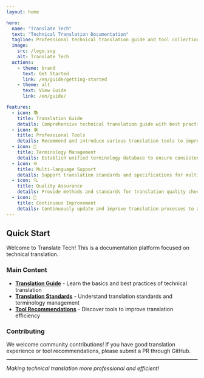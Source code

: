```yaml
---
layout: home

hero:
  name: "Translate Tech"
  text: "Technical Translation Documentation"
  tagline: Professional technical translation guide and tool collection
  image:
    src: /logo.svg
    alt: Translate Tech
  actions:
    - theme: brand
      text: Get Started
      link: /en/guide/getting-started
    - theme: alt
      text: View Guide
      link: /en/guide/

features:
  - icon: 📚
    title: Translation Guide
    details: Comprehensive technical translation guide with best practices and common problem solutions
  - icon: 🛠️
    title: Professional Tools
    details: Recommend and introduce various translation tools to improve efficiency and quality
  - icon: 📖
    title: Terminology Management
    details: Establish unified terminology database to ensure consistency and accuracy
  - icon: 🌐
    title: Multi-language Support
    details: Support translation standards and specifications for multiple languages
  - icon: 🔍
    title: Quality Assurance
    details: Provide methods and standards for translation quality check and evaluation
  - icon: 🚀
    title: Continuous Improvement
    details: Continuously update and improve translation processes to adapt to technological development
---
```


## Quick Start

Welcome to Translate Tech! This is a documentation platform focused on technical translation.

### Main Content

- **[Translation Guide](/en/guide/)** - Learn the basics and best practices of technical translation
- **[Translation Standards](/en/standards/)** - Understand translation standards and terminology management
- **[Tool Recommendations](/en/tools/)** - Discover tools to improve translation efficiency

### Contributing

We welcome community contributions! If you have good translation experience or tool recommendations, please submit a PR through GitHub.

---

*Making technical translation more professional and efficient!*